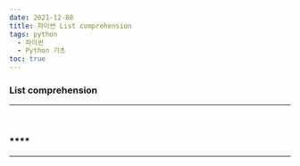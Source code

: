 ```yaml
---
date: 2021-12-08
title: 파이썬 List comprehension
tags: python
  - 파이썬
  - Python 기초
toc: true
---
```

### **List comprehension**
---

<br>

### ****
---
<br>